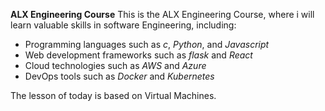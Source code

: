  **ALX Engineering Course**
This is the ALX Engineering Course, where i will learn valuable skills in software Engineering, including:

* Programming languages such as _c_, _Python_, and _Javascript_
* Web development frameworks such as _flask_ and _React_
* Cloud technologies such as _AWS_ and _Azure_ 
* DevOps tools such as _Docker_ and _Kubernetes_ 

The lesson of today is based on Virtual Machines.
